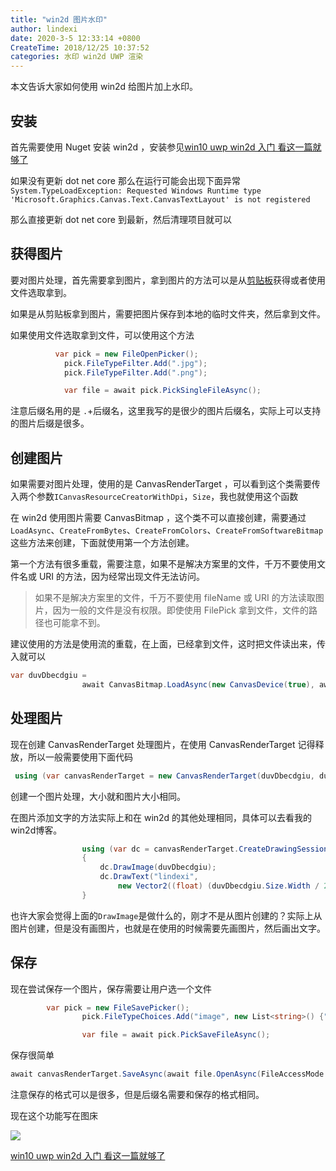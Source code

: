 ```yaml
---
title: "win2d 图片水印"
author: lindexi
date: 2020-3-5 12:33:14 +0800
CreateTime: 2018/12/25 10:37:52
categories: 水印 win2d UWP 渲染
---
```


本文告诉大家如何使用 win2d 给图片加上水印。

<!--more-->


<!-- CreateTime:2018/12/25 10:37:52 -->


<div id="toc"></div>

<!-- 标签：水印，win2d，uwp,渲染 -->

## 安装

首先需要使用 Nuget 安装 win2d ，安装参见[win10 uwp win2d 入门 看这一篇就够了](https://lindexi.gitee.io/post/win10-uwp-win2d-%E5%85%A5%E9%97%A8-%E7%9C%8B%E8%BF%99%E4%B8%80%E7%AF%87%E5%B0%B1%E5%A4%9F%E4%BA%86.html )

如果没有更新 dot net core 那么在运行可能会出现下面异常`System.TypeLoadException: Requested Windows Runtime type 'Microsoft.Graphics.Canvas.Text.CanvasTextLayout' is not registered`

那么直接更新 dot net core 到最新，然后清理项目就可以

## 获得图片

要对图片处理，首先需要拿到图片，拿到图片的方法可以是从[剪贴板](https://blog.csdn.net/lindexi_gd/article/details/50479180 )获得或者使用文件选取拿到。

如果是从剪贴板拿到图片，需要把图片保存到本地的临时文件夹，然后拿到文件。

如果使用文件选取拿到文件，可以使用这个方法

```csharp
          var pick = new FileOpenPicker();
            pick.FileTypeFilter.Add(".jpg");
            pick.FileTypeFilter.Add(".png");

            var file = await pick.PickSingleFileAsync();
```

注意后缀名用的是 `.`+后缀名，这里我写的是很少的图片后缀名，实际上可以支持的图片后缀是很多。

## 创建图片

如果需要对图片处理，使用的是 CanvasRenderTarget ，可以看到这个类需要传入两个参数`ICanvasResourceCreatorWithDpi`，`Size`，我也就使用这个函数

在 win2d 使用图片需要 CanvasBitmap ，这个类不可以直接创建，需要通过`LoadAsync`、`CreateFromBytes`、`CreateFromColors`、`CreateFromSoftwareBitmap` 这些方法来创建，下面就使用第一个方法创建。

第一个方法有很多重载，需要注意，如果不是解决方案里的文件，千万不要使用文件名或 URI 的方法，因为经常出现文件无法访问。

> 如果不是解决方案里的文件，千万不要使用 fileName 或 URI 的方法读取图片，因为一般的文件是没有权限。即使使用 FilePick 拿到文件，文件的路径也可能拿不到。

建议使用的方法是使用流的重载，在上面，已经拿到文件，这时把文件读出来，传入就可以

```csharp
var duvDbecdgiu =
                await CanvasBitmap.LoadAsync(new CanvasDevice(true), await _file.OpenAsync(FileAccessMode.Read));
```

## 处理图片

现在创建 CanvasRenderTarget 处理图片，在使用 CanvasRenderTarget 记得释放，所以一般需要使用下面代码

```csharp
 using (var canvasRenderTarget = new CanvasRenderTarget(duvDbecdgiu, duvDbecdgiu.Size))
```

创建一个图片处理，大小就和图片大小相同。

在图片添加文字的方法实际上和在 win2d 的其他处理相同，具体可以去看我的win2d博客。

```csharp
                using (var dc = canvasRenderTarget.CreateDrawingSession())
                {
                    dc.DrawImage(duvDbecdgiu);
                    dc.DrawText("lindexi",
                        new Vector2((float) (duvDbecdgiu.Size.Width / 2), (float) duvDbecdgiu.Size.Height/2), Colors.Black);
                }
```

也许大家会觉得上面的`DrawImage`是做什么的，刚才不是从图片创建的？实际上从图片创建，但是没有画图片，也就是在使用的时候需要先画图片，然后画出文字。

## 保存

现在尝试保存一个图片，保存需要让用户选一个文件

```csharp
        var pick = new FileSavePicker();
                pick.FileTypeChoices.Add("image", new List<string>() {".jpg"});

                var file = await pick.PickSaveFileAsync();
```

保存很简单

```csharp
await canvasRenderTarget.SaveAsync(await file.OpenAsync(FileAccessMode.ReadWrite),CanvasBitmapFileFormat.Jpeg);
```

注意保存的格式可以是很多，但是后缀名需要和保存的格式相同。

现在这个功能写在图床

![](http://image.acmx.xyz/65fb6078-c169-4ce3-cdd9-e35752d07be0%2F2018318182752.jpg)

[win10 uwp win2d 入门 看这一篇就够了](https://lindexi.gitee.io/post/win10-uwp-win2d-%E5%85%A5%E9%97%A8-%E7%9C%8B%E8%BF%99%E4%B8%80%E7%AF%87%E5%B0%B1%E5%A4%9F%E4%BA%86.html )

